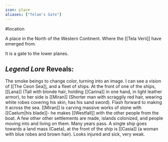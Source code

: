 ```yaml
---
icon: place 
aliases: ["Telam's Gate"]
---
```

#location 

A place in the North of the Western Continent. Where the [[Tela Verii]] have emerged from.

It is a gate to the lower planes.


## *Legend Lore* Reveals:
The smoke beings to change color, turning into an image. I can see a vision of [[The Ceon Sea]], and a fleet of ships. At the front of one of the ships, [[Lana]] (Tall with blonde hair, holding [[Carina]] in one hand, in light leather armor), to her side is [[Miran]] (Shorter man with scraggily red hair, wearing white robes covering his skin, has his sand sword). Flash forward to making it across the sea. [[Miran]] is carving massive works of stone with [[Caelum|his blade]]- he makes [[Westfall]] with the other people from the boat. A few other other settlements are made, islands colonized, and people moving into and living on them. Many years pass. A single ship goes towards a land mass (Caeta), at the front of the ship is [[Casia]] (a woman with blue robes and brown hair). Looks injured and sick, very weak.